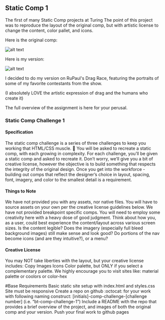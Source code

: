 ## Static Comp 1
The first of many Static Comp projects at Turing
The point of this project was to reproduce the layout of the original comp, but with artistic license to change the content, color pallet, and icons.

Here is the original comp:

![alt text](http://frontend.turing.io/assets/images/static-comp-challenge-1.jpg)

Here is my version:

![alt text](https://github.com/TwirlingGoddess/lg-comp-challenge-1/blob/master/Screen%20Shot%202018-03-27%20at%201.32.21%20PM.png)

I decided to do my version on RuPaul's Drag Race, featuring the portraits of some of my favorite contestants from the show.

(I absolutely LOVE the artistic expression of drag and the humans who create it)

The full overview of the assignment is here for your perusal.

### Static Comp Challenge 1
#### Specification
The static comp challenge is a series of three challenges to keep you working that HTML/CSS muscle. :muscle: You will be asked to recreate a static comp, with each growing in complexity. For each challenge, you’ll be given a static comp and asked to recreate it. Don’t worry, we’ll give you a bit of creative license, however the objective is to build something that respects the integrity of the original design. Once you get into the workforce - building out comps that reflect the designer’s choice in layout, spacing, font, imagery, and color to the smallest detail is a requirement.

#### Things to Note
We have not provided you with any assets, nor native files. You will have to source assets on your own per the creative license guidelines below.
We have not provided breakpoint specific comps. You will need to employ some creativity here with a heavy dose of good judgment. Think about how you, as a user, could best experience the content/layout across various screen sizes. Is the content legible? Does the imagery (especially full bleed background images) still make sense and look good? Do portions of the nav become icons (and are they intuitive?), or a menu?

#### Creative License
You may NOT take liberties with the layout, but your creative license includes:
  Copy
  Images
  Icons
Color palette, but ONLY if you select a complementary palette. We highly encourage you to visit sites like: material palette or coolors or color-hex

#Base Requirements
Basic static site setup with index.html and styles.css
Site must be responsive
Create a repo on github :octocat: for your work with following naming construct: [initials]-comp-challenge-[challenge number] (i.e. “bt-comp-challenge-1”)
Include a README with the repo that provides a brief overview of the project, and images of both the original comp and your version.
Push your final work to github pages
